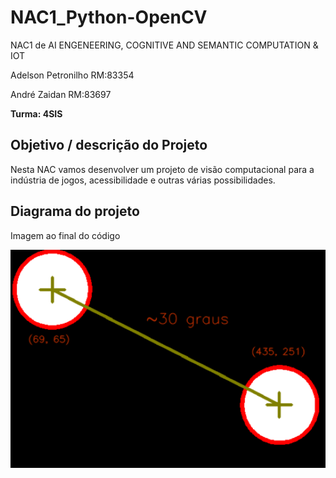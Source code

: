# NAC1_Python-OpenCV
NAC1 de AI ENGENEERING, COGNITIVE AND SEMANTIC COMPUTATION &amp; IOT

Adelson Petronilho RM:83354

André Zaidan RM:83697

**Turma: 4SIS**

## Objetivo / descrição do Projeto

Nesta NAC vamos desenvolver um projeto de visão computacional para a indústria de jogos, acessibilidade e outras várias possibilidades.

## Diagrama do projeto

Imagem ao final do código 

<img src="/imagem.png" width="550">

